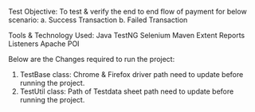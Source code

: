 
Test Objective:
To test & verify the end to end  flow of payment for below scenario:
a. Success Transaction
b. Failed Transaction

Tools & Technology Used:
Java
TestNG
Selenium
Maven
Extent Reports Listeners
Apache POI

Below are the Changes required to run the project:
1. TestBase class: Chrome & Firefox driver path need to update before running the project.
2. TestUtil class: Path of Testdata sheet path need to update before running the project.




